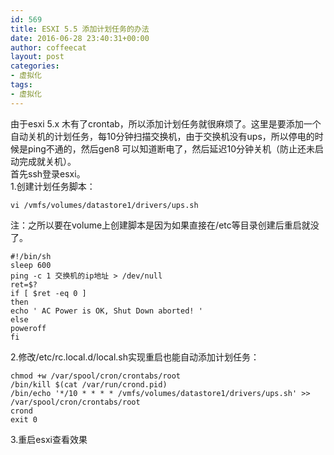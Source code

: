 ```yaml
---
id: 569
title: ESXI 5.5 添加计划任务的办法
date: 2016-06-28 23:40:31+00:00
author: coffeecat
layout: post
categories:
- 虚拟化
tags:
- 虚拟化
---
```

由于esxi 5.x 木有了crontab，所以添加计划任务就很麻烦了。这里是要添加一个自动关机的计划任务，每10分钟扫描交换机，由于交换机没有ups，所以停电的时候是ping不通的，然后gen8 可以知道断电了，然后延迟10分钟关机（防止还未启动完成就关机）。  
首先ssh登录esxi。  
1.创建计划任务脚本：

<pre><code class="language-sh">vi /vmfs/volumes/datastore1/drivers/ups.sh </code></pre>

注：之所以要在volume上创建脚本是因为如果直接在/etc等目录创建后重启就没了。

<pre><code class="language-sh">#!/bin/sh
sleep 600
ping -c 1 交换机的ip地址 &gt; /dev/null
ret=$?
if [ $ret -eq 0 ]
then
echo ' AC Power is OK, Shut Down aborted! '
else
poweroff
fi</code></pre>

2.修改/etc/rc.local.d/local.sh实现重启也能自动添加计划任务：

<pre><code class="language-vim">chmod +w /var/spool/cron/crontabs/root
/bin/kill $(cat /var/run/crond.pid)
/bin/echo '*/10 * * * * /vmfs/volumes/datastore1/drivers/ups.sh' &gt;&gt; /var/spool/cron/crontabs/root
crond
exit 0</code></pre>

3.重启esxi查看效果